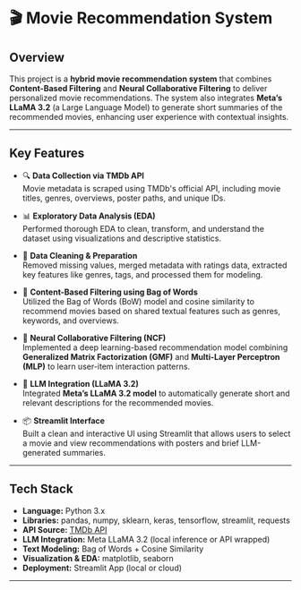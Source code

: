 # 🎬 Movie Recommendation System

## Overview

This project is a **hybrid movie recommendation system** that combines **Content-Based Filtering** and **Neural Collaborative Filtering** to deliver personalized movie recommendations. The system also integrates **Meta’s LLaMA 3.2** (a Large Language Model) to generate short summaries of the recommended movies, enhancing user experience with contextual insights.

---

## Key Features

- 🔍 **Data Collection via TMDb API**  
  Movie metadata is scraped using TMDb's official API, including movie titles, genres, overviews, poster paths, and unique IDs.

- 📊 **Exploratory Data Analysis (EDA)**  
  Performed thorough EDA to clean, transform, and understand the dataset using visualizations and descriptive statistics.

- 🧹 **Data Cleaning & Preparation**  
  Removed missing values, merged metadata with ratings data, extracted key features like genres, tags, and processed them for modeling.

- 🧠 **Content-Based Filtering using Bag of Words**  
  Utilized the Bag of Words (BoW) model and cosine similarity to recommend movies based on shared textual features such as genres, keywords, and overviews.

- 🤖 **Neural Collaborative Filtering (NCF)**  
  Implemented a deep learning-based recommendation model combining **Generalized Matrix Factorization (GMF)** and **Multi-Layer Perceptron (MLP)** to learn user-item interaction patterns.

- 🧠 **LLM Integration (LLaMA 3.2)**  
  Integrated **Meta’s LLaMA 3.2 model** to automatically generate short and relevant descriptions for the recommended movies.

- 📦 **Streamlit Interface**  
  Built a clean and interactive UI using Streamlit that allows users to select a movie and view recommendations with posters and brief LLM-generated summaries.

---

## Tech Stack

- **Language:** Python 3.x  
- **Libraries:** pandas, numpy, sklearn, keras, tensorflow, streamlit, requests  
- **API Source:** [TMDb API](https://developers.themoviedb.org/)  
- **LLM Integration:** Meta LLaMA 3.2 (local inference or API wrapped)  
- **Text Modeling:** Bag of Words + Cosine Similarity  
- **Visualization & EDA:** matplotlib, seaborn  
- **Deployment:** Streamlit App (local or cloud)

---



